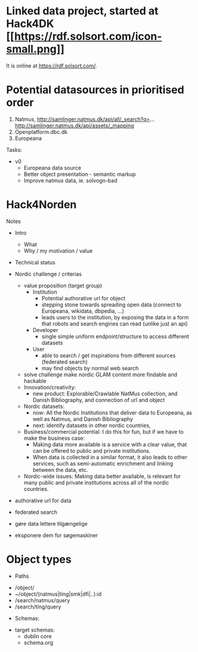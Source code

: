 # Linked data project, started at Hack4DK [[https://rdf.solsort.com/icon-small.png]]


It is online at https://rdf.solsort.com/.

# Potential datasources in prioritised order

1. Natmus, http://samlinger.natmus.dk/api/all/_search?q=... http://samlinger.natmus.dk/api/assets/_mapping
2. Openplatform.dbc.dk
3. Europeana


Tasks:

- v0
  - Europeana data source
  - Better object presentation - semantic markup
  - Improve natmus data, ie. solvogn-bad

# Hack4Norden

Notes

- Intro
  - What
  - Why / my motivation / value
- Technical status
- Nordic challenge / criterias
  - value proposition (target group)
    - Institution
      - Potential authorative url for object
      - stepping stone towards spreading open data (connect to Europeana, wikidata, dbpedia, ...)
      - leads users to the institution, by exposing the data in a form that robots and search engines can read (unlike just an api)
    - Developer
      - single simple uniform endpoint/structure to access different datasets
    - User
      - able to search / get inspirations from different sources (federated search)
      - may find objects by normal web search
  - solve challenge make nordic GLAM content more findable and hackable
  - Innovation/creativity:
    - new product: Explorable/Crawlable NatMus collection, and Danish Bibliography, and connection of url and object
  - Nordic datasets:
    - now: All the Nordic Institutions that deliver data to Europeana, as well as Natmus, and Danish Bibliography
    - next: identify datasets in other nordic countries, 
  - Business/commercial potential. I do this for fun, but if we have to make the business case:
    - Making data more available is a service with a clear value, that can be offered to public and private institutions.
    - When data is collected in a similar format, it also leads to other services, such as semi-automatic enrichment and linking between the data, etc.
  - Nordic-wide issues: Making data better available, is relevant for many public and private institutions across all of the nordic countries.

- authorative url for data
- federated search
- gøre data lettere tilgængelige
- eksponere dem for søgemaskiner

# Object types


* Paths

- /object/
- ~/object/(natmus|ting|smk|dfi|..):id
- /search/natmus/query
- /search/ting/query

* Schemas:

- target schemas:
  - dublin core
  - schema.org
